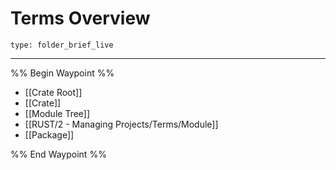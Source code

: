 # Terms Overview
 
```ccard
type: folder_brief_live
```
 
---

%% Begin Waypoint %%
- [[Crate Root]]
- [[Crate]]
- [[Module Tree]]
- [[RUST/2 - Managing Projects/Terms/Module]]
- [[Package]]

%% End Waypoint %%